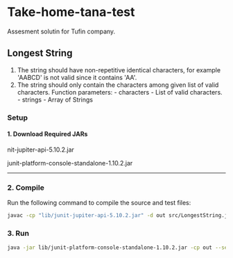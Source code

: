 # Take-home-tana-test
Assesment solutin for Tufin company.
## Longest String
1. The string should have non-repetitive identical characters, for example 'AABCD' is not valid since it contains 'AA'.
2. The string should only contain the characters among given list of valid characters. Function parameters: - characters - List of valid characters. - strings - Array of Strings

### Setup
#### 1. Download Required JARs
nit-jupiter-api-5.10.2.jar

junit-platform-console-standalone-1.10.2.jar


---

### 2. Compile

Run the following command to compile the source and test files:

```bash
javac -cp "lib/junit-jupiter-api-5.10.2.jar" -d out src/LongestString.java src/LongestStringTest.java
```
### 3. Run

```bash
java -jar lib/junit-platform-console-standalone-1.10.2.jar -cp out --select-class LongestStringTest
```